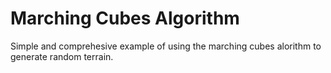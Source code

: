# Marching Cubes Algorithm
Simple and comprehesive example of using the marching cubes alorithm to generate random terrain.
